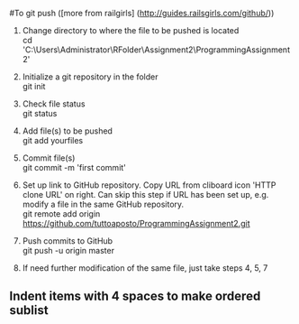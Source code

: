 #To git push ([more from railgirls] (http://guides.railsgirls.com/github/))

1. Change directory to where the file to be pushed is located	
cd 'C:\Users\Administrator\RFolder\Assignment2\ProgrammingAssignment2'

2. Initialize a git repository in the folder	
git init

3. Check file status	
git status

4. Add file(s) to be pushed		
git add yourfiles

5. Commit file(s)	
git commit -m 'first commit'

6. Set up link to GitHub repository. Copy URL from cliboard icon 'HTTP clone URL' on right. Can skip this step if URL has been set up, e.g. modify a file in the same GitHub repository.	
git remote add origin https://github.com/tuttoaposto/ProgrammingAssignment2.git

7. Push commits to GitHub	
git push -u origin master

8. If need further modification of the same file, just take steps 4, 5, 7	


## Indent items with 4 spaces to make ordered sublist